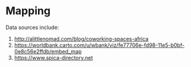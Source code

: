 # Mapping

Data sources include:

1. http://alittlenomad.com/blog/coworking-spaces-africa
2. https://worldbank.carto.com/u/wbank/viz/fe77706e-fd98-11e5-b0bf-0e8c56e2ffdb/embed_map
3. https://www.spica-directory.net

